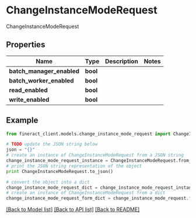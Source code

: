 # ChangeInstanceModeRequest

ChangeInstanceModeRequest

## Properties

Name | Type | Description | Notes
------------ | ------------- | ------------- | -------------
**batch_manager_enabled** | **bool** |  | 
**batch_worker_enabled** | **bool** |  | 
**read_enabled** | **bool** |  | 
**write_enabled** | **bool** |  | 

## Example

```python
from fineract_client.models.change_instance_mode_request import ChangeInstanceModeRequest

# TODO update the JSON string below
json = "{}"
# create an instance of ChangeInstanceModeRequest from a JSON string
change_instance_mode_request_instance = ChangeInstanceModeRequest.from_json(json)
# print the JSON string representation of the object
print ChangeInstanceModeRequest.to_json()

# convert the object into a dict
change_instance_mode_request_dict = change_instance_mode_request_instance.to_dict()
# create an instance of ChangeInstanceModeRequest from a dict
change_instance_mode_request_form_dict = change_instance_mode_request.from_dict(change_instance_mode_request_dict)
```
[[Back to Model list]](../README.md#documentation-for-models) [[Back to API list]](../README.md#documentation-for-api-endpoints) [[Back to README]](../README.md)


